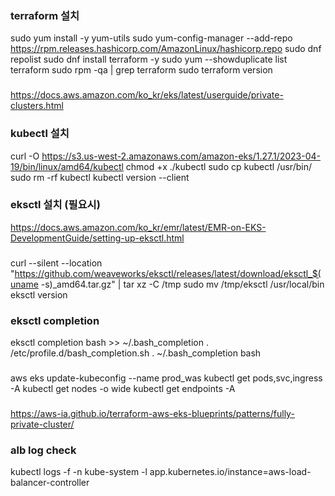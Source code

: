 ### terraform 설치
sudo yum install -y yum-utils
sudo yum-config-manager --add-repo https://rpm.releases.hashicorp.com/AmazonLinux/hashicorp.repo
sudo dnf repolist 
sudo dnf install terraform -y 
sudo yum --showduplicate list terraform 
sudo rpm -qa | grep terraform 
sudo terraform version
###
https://docs.aws.amazon.com/ko_kr/eks/latest/userguide/private-clusters.html
### kubectl 설치
curl -O https://s3.us-west-2.amazonaws.com/amazon-eks/1.27.1/2023-04-19/bin/linux/amd64/kubectl
chmod +x ./kubectl
sudo cp kubectl /usr/bin/
sudo rm -rf kubectl
kubectl version --client
### eksctl 설치 (필요시)
https://docs.aws.amazon.com/ko_kr/emr/latest/EMR-on-EKS-DevelopmentGuide/setting-up-eksctl.html
###
curl --silent --location "https://github.com/weaveworks/eksctl/releases/latest/download/eksctl_$(uname -s)_amd64.tar.gz" | tar xz -C /tmp
sudo mv /tmp/eksctl /usr/local/bin
eksctl version
### eksctl completion
eksctl completion bash >> ~/.bash_completion
. /etc/profile.d/bash_completion.sh 
. ~/.bash_completion 
bash
###
aws eks update-kubeconfig --name prod_was
kubectl get pods,svc,ingress -A
kubectl get nodes -o wide
kubectl get endpoints -A
###
https://aws-ia.github.io/terraform-aws-eks-blueprints/patterns/fully-private-cluster/
### alb log check
kubectl logs -f -n kube-system -l app.kubernetes.io/instance=aws-load-balancer-controller